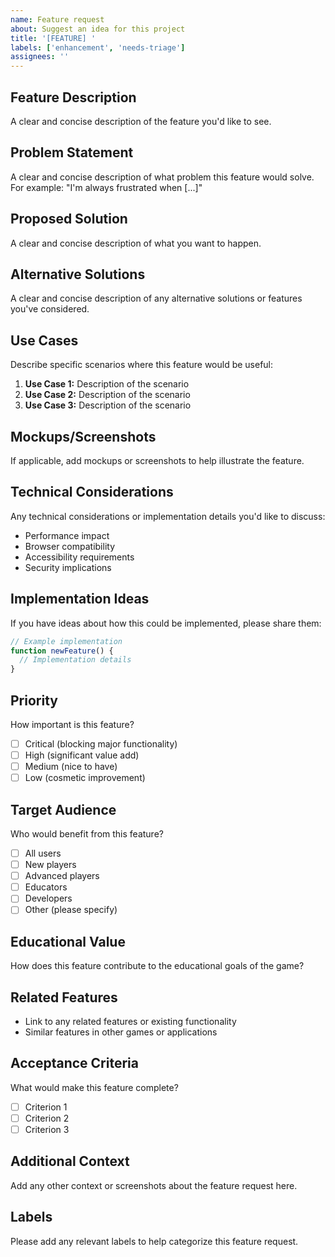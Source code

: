 ```yaml
---
name: Feature request
about: Suggest an idea for this project
title: '[FEATURE] '
labels: ['enhancement', 'needs-triage']
assignees: ''
---
```


## Feature Description

A clear and concise description of the feature you'd like to see.

## Problem Statement

A clear and concise description of what problem this feature would solve. For example: "I'm always frustrated when [...]"

## Proposed Solution

A clear and concise description of what you want to happen.

## Alternative Solutions

A clear and concise description of any alternative solutions or features you've considered.

## Use Cases

Describe specific scenarios where this feature would be useful:

1. **Use Case 1:** Description of the scenario
2. **Use Case 2:** Description of the scenario
3. **Use Case 3:** Description of the scenario

## Mockups/Screenshots

If applicable, add mockups or screenshots to help illustrate the feature.

## Technical Considerations

Any technical considerations or implementation details you'd like to discuss:

- Performance impact
- Browser compatibility
- Accessibility requirements
- Security implications

## Implementation Ideas

If you have ideas about how this could be implemented, please share them:

```typescript
// Example implementation
function newFeature() {
  // Implementation details
}
```

## Priority

How important is this feature?

- [ ] Critical (blocking major functionality)
- [ ] High (significant value add)
- [ ] Medium (nice to have)
- [ ] Low (cosmetic improvement)

## Target Audience

Who would benefit from this feature?

- [ ] All users
- [ ] New players
- [ ] Advanced players
- [ ] Educators
- [ ] Developers
- [ ] Other (please specify)

## Educational Value

How does this feature contribute to the educational goals of the game?

## Related Features

- Link to any related features or existing functionality
- Similar features in other games or applications

## Acceptance Criteria

What would make this feature complete?

- [ ] Criterion 1
- [ ] Criterion 2
- [ ] Criterion 3

## Additional Context

Add any other context or screenshots about the feature request here.

## Labels

Please add any relevant labels to help categorize this feature request.
